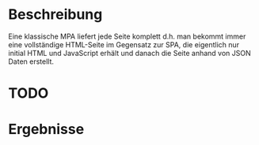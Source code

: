 # Beschreibung
Eine klassische MPA liefert jede Seite komplett d.h. man bekommt immer
eine vollständige HTML-Seite im Gegensatz zur SPA, die eigentlich nur
initial HTML und JavaScript erhält und danach die Seite anhand von JSON
Daten erstellt.

# TODO

# Ergebnisse
